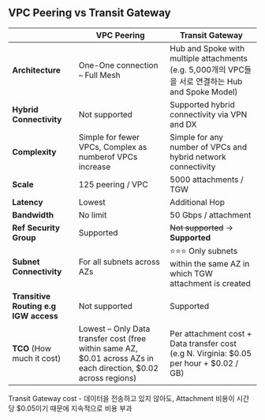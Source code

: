 ## VPC Peering vs Transit Gateway

|                                       | VPC Peering                                                                                                      | Transit Gateway                                                                          |
|---------------------------------------|------------------------------------------------------------------------------------------------------------------|------------------------------------------------------------------------------------------|
| **Architecture**                      | One-One connection – Full Mesh                                                                                   | Hub and Spoke with multiple attachments (e.g. 5,000개의 VPC들을 서로 연결하는 Hub and Spoke Model) |
| **Hybrid Connectivity**               | Not supported                                                                                                    | Supported hybrid connectivity via VPN and DX                                             |
| **Complexity**                        | Simple for fewer VPCs, Complex as numberof VPCs increase                                                         | Simple for any number of VPCs and hybrid network connectivity                            |
| **Scale**                             | 125 peering / VPC                                                                                                | 5000 attachments / TGW                                                                   |
| **Latency**                           | Lowest                                                                                                           | Additional Hop                                                                           |
| **Bandwidth**                         | No limit                                                                                                         | 50 Gbps / attachment                                                                     |
| **Ref Security Group**                | Supported                                                                                                        | ~~Not supported~~ → **Supported**                                                        |                                  
| **Subnet Connectivity**               | For all subnets across AZs                                                                                       | ⭐️⭐️⭐️ Only subnets within the same AZ in which TGW attachment is created                |
| **Transitive Routing e.g IGW access** | Not supported                                                                                                    | Supported                                                                                |
| **TCO** (How much it cost)            | Lowest – Only Data transfer cost (free within same AZ, $0.01 across AZs in each direction, $0.02 across regions) | Per attachment cost + Data transfer cost (e.g N. Virginia: $0.05 per hour + $0.02 / GB)  |

Transit Gateway cost - 데이터을 전송하고 있지 않아도, Attachment 비용이 시간 당 $0.05이기 때문에 지속적으로 비용 부과
